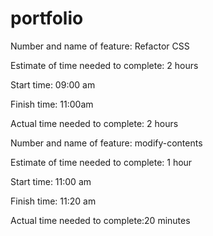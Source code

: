 # portfolio

Number and name of feature: Refactor CSS

Estimate of time needed to complete: 2 hours

Start time: 09:00 am

Finish time: 11:00am

Actual time needed to complete: 2 hours


Number and name of feature: modify-contents

Estimate of time needed to complete: 1 hour

Start time: 11:00 am

Finish time: 11:20 am

Actual time needed to complete:20 minutes
